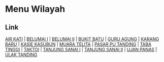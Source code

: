 # Menu Wilayah

## Link

[AIR KATI](https://github.com/gigit-pemilu/pemilu-2024-17-bengkulu/tree/main/pilpres/hitung-suara/sub/17-bengkulu/sub/02-rejang-lebong/sub/07-padang-ulak-tanding/sub/2027-air-kati)
 | 
[BELUMAI I](https://github.com/gigit-pemilu/pemilu-2024-17-bengkulu/tree/main/pilpres/hitung-suara/sub/17-bengkulu/sub/02-rejang-lebong/sub/07-padang-ulak-tanding/sub/2009-belumai-i)
 | 
[BELUMAI II](https://github.com/gigit-pemilu/pemilu-2024-17-bengkulu/tree/main/pilpres/hitung-suara/sub/17-bengkulu/sub/02-rejang-lebong/sub/07-padang-ulak-tanding/sub/2008-belumai-ii)
 | 
[BUKIT BATU](https://github.com/gigit-pemilu/pemilu-2024-17-bengkulu/tree/main/pilpres/hitung-suara/sub/17-bengkulu/sub/02-rejang-lebong/sub/07-padang-ulak-tanding/sub/2028-bukit-batu)
 | 
[GURU AGUNG](https://github.com/gigit-pemilu/pemilu-2024-17-bengkulu/tree/main/pilpres/hitung-suara/sub/17-bengkulu/sub/02-rejang-lebong/sub/07-padang-ulak-tanding/sub/2007-guru-agung)
 | 
[KARANG BARU](https://github.com/gigit-pemilu/pemilu-2024-17-bengkulu/tree/main/pilpres/hitung-suara/sub/17-bengkulu/sub/02-rejang-lebong/sub/07-padang-ulak-tanding/sub/2001-karang-baru)
 | 
[KASIE KASUBUN](https://github.com/gigit-pemilu/pemilu-2024-17-bengkulu/tree/main/pilpres/hitung-suara/sub/17-bengkulu/sub/02-rejang-lebong/sub/07-padang-ulak-tanding/sub/2026-kasie-kasubun)
 | 
[MUARA TELITA](https://github.com/gigit-pemilu/pemilu-2024-17-bengkulu/tree/main/pilpres/hitung-suara/sub/17-bengkulu/sub/02-rejang-lebong/sub/07-padang-ulak-tanding/sub/2013-muara-telita)
 | 
[PASAR PU TANDING](https://github.com/gigit-pemilu/pemilu-2024-17-bengkulu/tree/main/pilpres/hitung-suara/sub/17-bengkulu/sub/02-rejang-lebong/sub/07-padang-ulak-tanding/sub/1011-pasar-pu-tanding)
 | 
[TABA TINGGI](https://github.com/gigit-pemilu/pemilu-2024-17-bengkulu/tree/main/pilpres/hitung-suara/sub/17-bengkulu/sub/02-rejang-lebong/sub/07-padang-ulak-tanding/sub/2021-taba-tinggi)
 | 
[TAKTOI](https://github.com/gigit-pemilu/pemilu-2024-17-bengkulu/tree/main/pilpres/hitung-suara/sub/17-bengkulu/sub/02-rejang-lebong/sub/07-padang-ulak-tanding/sub/2025-taktoi)
 | 
[TANJUNG SANAI I](https://github.com/gigit-pemilu/pemilu-2024-17-bengkulu/tree/main/pilpres/hitung-suara/sub/17-bengkulu/sub/02-rejang-lebong/sub/07-padang-ulak-tanding/sub/2012-tanjung-sanai-i)
 | 
[TANJUNG SANAI II](https://github.com/gigit-pemilu/pemilu-2024-17-bengkulu/tree/main/pilpres/hitung-suara/sub/17-bengkulu/sub/02-rejang-lebong/sub/07-padang-ulak-tanding/sub/2022-tanjung-sanai-ii)
 | 
[UJAN PANAS](https://github.com/gigit-pemilu/pemilu-2024-17-bengkulu/tree/main/pilpres/hitung-suara/sub/17-bengkulu/sub/02-rejang-lebong/sub/07-padang-ulak-tanding/sub/2014-ujan-panas)
 | 
[ULAK TANDING](https://github.com/gigit-pemilu/pemilu-2024-17-bengkulu/tree/main/pilpres/hitung-suara/sub/17-bengkulu/sub/02-rejang-lebong/sub/07-padang-ulak-tanding/sub/2010-ulak-tanding)


